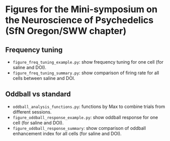 # Figures for the Mini-symposium on the Neuroscience of Psychedelics (SfN Oregon/SWW chapter)

## Frequency tuning
* `figure_freq_tuning_example.py`: show frequency tuning for one cell (for saline and DOI).
* `figure_freq_tuning_summary.py`: show comparison of firing rate for all cells between saline and DOI.

## Oddball vs standard
* `oddball_analysis_functions.py`: functions by Max to combine trials from different sessions.
* `figure_oddball_response_example.py`: show oddball response for one cell (for saline and DOI).
* `figure_oddball_response_summary`: show comparison of oddball enhancement index for all cells (for saline and DOI).


